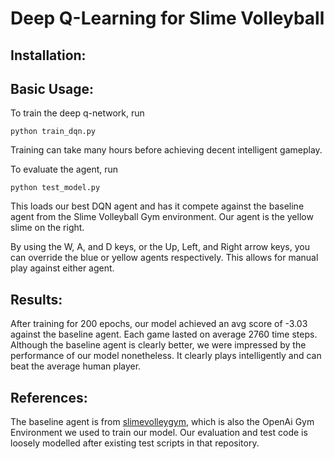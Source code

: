 # Deep Q-Learning for Slime Volleyball


## Installation: 

## Basic Usage:
To train the deep q-network, run
```
python train_dqn.py
```
Training can take many hours before achieving decent intelligent gameplay.

To evaluate the agent, run
``` 
python test_model.py
```
This loads our best DQN agent and has it compete against the baseline agent from the Slime Volleyball Gym environment. Our agent is the yellow slime on the right.

By using the W, A, and D keys, or the Up, Left, and Right arrow keys, you can override the blue or yellow agents respectively. This allows for manual play against either agent.

## Results:
After training for 200 epochs, our model achieved an avg score of -3.03 against the baseline agent. Each game lasted on average 2760 time steps. Although the baseline agent is clearly better, we were impressed by the performance of our model nonetheless. It clearly plays intelligently and can beat the average human player.


## References:
The baseline agent is from [slimevolleygym](https://github.com/hardmaru/slimevolleygym), which is also the OpenAi Gym Environment we used to train our model. Our evaluation and test code is loosely modelled after existing test scripts in that repository.